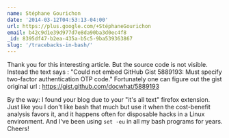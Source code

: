 ```yaml
---
name: Stéphane Gourichon
date: '2014-03-12T04:53:13-04:00'
url: https://plus.google.com/+StéphaneGourichon
email: b42c9d1e39d977d7e8da90ba3d0ec4f8
_id: 8395df47-b2ea-435a-b5c5-9ba539363867
slug: '/tracebacks-in-bash/'
---
```


Thank you for this interesting article. But the source code is not visible.
Instead the text says : "Could not embed GitHub Gist 5889193: Must specify
two-factor authentication OTP code." Fortunately one can figure out the gist
original url : https://gist.github.com/docwhat/5889193

By the way: I found your blog due to your "it's all text" firefox extension.
Just like you I don't like bash that much but use it when the cost-benefit
analysis favors it, and it happens often for disposable hacks in a Linux
environment. And I've been using <code>set -eu</code> in all my bash programs
for years. Cheers!
